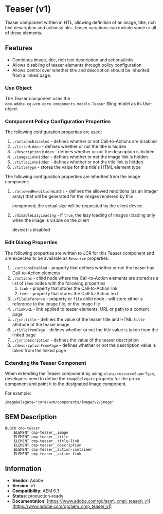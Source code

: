 # Teaser \(v1\)

Teaser component written in HTL, allowing definition of an image, title, rich text description and actions/links. Teaser variations can include some or all of these elements.

## Features

* Combines image, title, rich text description and actions/links.
* Allows disabling of teaser elements through policy configuration.
* Allows control over whether title and description should be inherited from a linked page.

### Use Object

The Teaser component uses the `com.adobe.cq.wcm.core.components.models.Teaser` Sling model as its Use-object.

### Component Policy Configuration Properties

The following configuration properties are used:

1. `./actionsDisabled` - defines whether or not Call-to-Actions are disabled
2. `./titleHidden` - defines whether or not the title is hidden
3. `./descriptionHidden` - defines whether or not the description is hidden
4. `./imageLinkHidden` - defines whether or not the image link is hidden
5. `./titleLinkHidden` - defines whether or not the title link is hidden
6. `./titleType` - stores the value for this title's HTML element type

The following configuration properties are inherited from the image component:

1. `./allowedRenditionWidths` - defines the allowed renditions \(as an integer array\) that will be generated for the images rendered by this

   component; the actual size will be requested by the client device

2. `./disableLazyLoading` - if `true`, the lazy loading of images \(loading only when the image is visible on the client

   device\) is disabled

### Edit Dialog Properties

The following properties are written to JCR for this Teaser component and are expected to be available as `Resource` properties:

1. `./actionsEnabled` - property that defines whether or not the teaser has Call-to-Action elements
2. `./actions` - child node where the Call-to-Action elements are stored as a list of `item` nodes with the following properties
   1. `link` - property that stores the Call-to-Action link
   2. `text` - property that stores the Call-to-Action text
3. `./fileReference` - property or `file` child node - will store either a reference to the image file, or the image file
4. `./linkURL` - link applied to teaser elements. URL or path to a content page
5. `./jcr:title` - defines the value of the teaser title and HTML `title` attribute of the teaser image
6. `./titleFromPage` - defines whether or not the title value is taken from the linked page
7. `./jcr:description` - defines the value of the teaser description
8. `./descriptionFromPage` - defines whether or not the description value is taken from the linked page

### Extending the Teaser Component

When extending the Teaser component by using `sling:resourceSuperType`, developers need to define the `imageDelegate` property for the proxy component and point it to the designated Image component.

For example:

```text
imageDelegate="core/wcm/components/image/v2/image"
```

## BEM Description

```text
BLOCK cmp-teaser
    ELEMENT cmp-teaser__image
    ELEMENT cmp-teaser__title
    ELEMENT cmp-teaser__title-link
    ELEMENT cmp-teaser__description
    ELEMENT cmp-teaser__action-container
    ELEMENT cmp-teaser__action-link
```

## Information

* **Vendor**: Adobe
* **Version**: v1
* **Compatibility**: AEM 6.3
* **Status**: production-ready
* **Documentation**: [https://www.adobe.com/go/aem\_cmp\_teaser\_v1](https://www.adobe.com/go/aem_cmp_teaser_v1)

